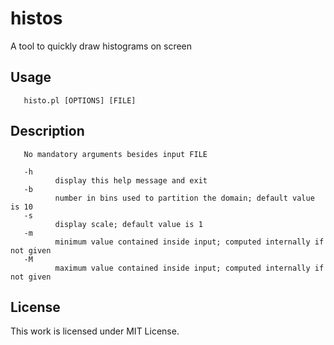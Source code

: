 # histos
A tool to quickly draw histograms on screen

## Usage
       histo.pl [OPTIONS] [FILE]

## Description
       No mandatory arguments besides input FILE

       -h
              display this help message and exit
       -b
              number in bins used to partition the domain; default value is 10
       -s
              display scale; default value is 1
       -m
              minimum value contained inside input; computed internally if not given
       -M
              maximum value contained inside input; computed internally if not given

## License
This work is licensed under MIT License.
